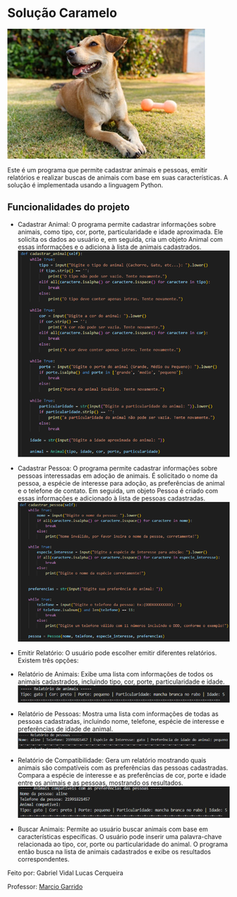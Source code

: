 # Solução Caramelo

![cachorro](./Imagens/cachorro.jpg)

Este é um programa que permite cadastrar animais e pessoas, emitir relatórios e realizar buscas de animais com base em suas características. A solução é implementada usando a linguagem Python.

 ## Funcionalidades do projeto
 - Cadastrar Animal: O programa permite cadastrar informações sobre animais, como tipo, cor, porte, particularidade e idade aproximada. Ele solicita os dados ao usuário e, em seguida, cria um objeto Animal com essas informações e o adiciona à lista de animais cadastrados.
![animais](./Imagens/Screenshot_1.png)

- Cadastrar Pessoa: O programa permite cadastrar informações sobre pessoas interessadas em adoção de animais. É solicitado o nome da pessoa, a espécie de interesse para adoção, as preferências de animal e o telefone de contato. Em seguida, um objeto Pessoa é criado com essas informações e adicionado à lista de pessoas cadastradas.
![pessoas](./Imagens/pessoa.png)

- Emitir Relatório: O usuário pode escolher emitir diferentes relatórios. Existem três opções:

- Relatório de Animais: Exibe uma lista com informações de todos os animais cadastrados, incluindo tipo, cor, porte, particularidade e idade.
![relatorio_animais](./Imagens/rela_animal.png)
- Relatório de Pessoas: Mostra uma lista com informações de todas as pessoas cadastradas, incluindo nome, telefone, espécie de interesse e preferências de idade de animal.
![relatorio_pessoas](./Imagens/rela_pessoa.png)
- Relatório de Compatibilidade: Gera um relatório mostrando quais animais são compatíveis com as preferências das pessoas cadastradas. Compara a espécie de interesse e as preferências de cor, porte e idade entre os animais e as pessoas, mostrando os resultados.
![compatibilidade](./Imagens/compatibilidade.png)
- Buscar Animais: Permite ao usuário buscar animais com base em características específicas. O usuário pode inserir uma palavra-chave relacionada ao tipo, cor, porte ou particularidade do animal. O programa então busca na lista de animais cadastrados e exibe os resultados correspondentes.

Feito por: 
Gabriel Vidal
Lucas Cerqueira

Professor: <a href="https://github.com/marciogarridoLaCop">Marcio Garrido</a>
